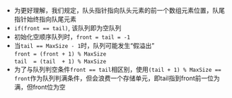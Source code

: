 * 为更好理解，我们规定，队头指针指向队头元素的前一个数组元素位置，队尾指针始终指向队尾元素
* `if(front == tail)`, 该队列即为空队列
* 初始化空顺序队列时，`front = tail = -1`
* 当`tail == MaxSize - 1`时，队列可能发生“假溢出”  
`front = (front + 1) % MaxSize`  
`tail  = (tail  + 1) % MaxSize`
* 为了与队列判空条件`front == tail`相区别，使用`(tail + 1) % MaxSize == front`作为队列判满条件，但会浪费一个存储单元，即tail指到front前一位为满，但front位为空
